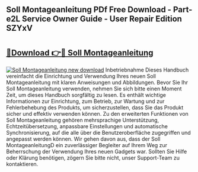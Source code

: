 ## Soll Montageanleitung PDf Free Download - Part-e2L Service Owner Guide - User Repair Edition SZYxV

# <h2><a href="http://df6qd5q.blite.top/?on=Soll+Montageanleitung">🔗Download 👉🔴 Soll Montageanleitung</a></h2>

[![Soll Montageanleitung new download](https://i.imgur.com/lujVjoI.png)](http://df6qd5q.blite.top/?on=Soll+Montageanleitung)
Inbetriebnahme Dieses Handbuch vereinfacht die Einrichtung und Verwendung Ihres neuen Soll Montageanleitung mit klaren Anweisungen und Abbildungen. Bevor Sie Ihr Soll Montageanleitung verwenden, nehmen Sie sich bitte einen Moment Zeit, um dieses Handbuch sorgfältig zu lesen. Es enthält wichtige Informationen zur Einrichtung, zum Betrieb, zur Wartung und zur Fehlerbehebung des Produkts, um sicherzustellen, dass Sie das Produkt sicher und effektiv verwenden können. Zu den erweiterten Funktionen von Soll Montageanleitung gehören mehrsprachige Unterstützung, Echtzeitübersetzung, anpassbare Einstellungen und automatische Synchronisierung, auf die alle über die Benutzeroberfläche zugegriffen und angepasst werden können. Wir gehen davon aus, dass der Soll MontageanleitungD ein zuverlässiger Begleiter auf Ihrem Weg zur Beherrschung der Verwendung Ihres neuen Gadgets war. Sollten Sie Hilfe oder Klärung benötigen, zögern Sie bitte nicht, unser Support-Team zu kontaktieren.

